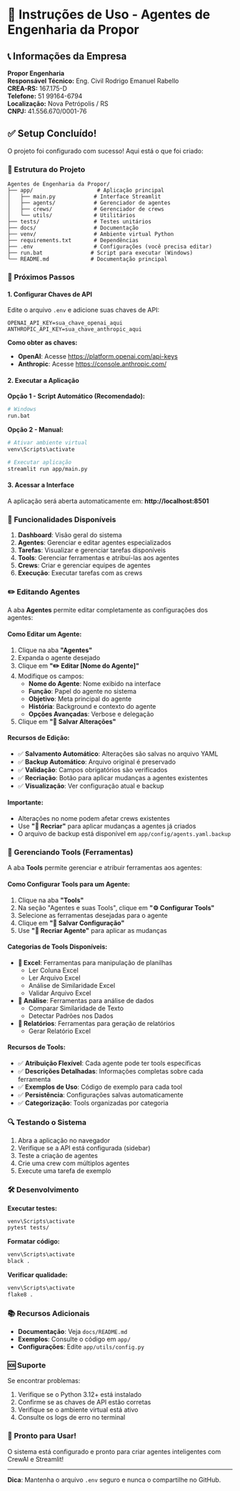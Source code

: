 # 🚀 Instruções de Uso - Agentes de Engenharia da Propor

## 📞 Informações da Empresa

**Propor Engenharia**  
**Responsável Técnico:** Eng. Civil Rodrigo Emanuel Rabello  
**CREA-RS:** 167.175-D  
**Telefone:** 51 99164-6794  
**Localização:** Nova Petrópolis / RS  
**CNPJ:** 41.556.670/0001-76

## ✅ Setup Concluído!

O projeto foi configurado com sucesso! Aqui está o que foi criado:

### 📁 Estrutura do Projeto
```
Agentes de Engenharia da Propor/
├── app/                    # Aplicação principal
│   ├── main.py            # Interface Streamlit
│   ├── agents/            # Gerenciador de agentes
│   ├── crews/             # Gerenciador de crews
│   └── utils/             # Utilitários
├── tests/                 # Testes unitários
├── docs/                  # Documentação
├── venv/                  # Ambiente virtual Python
├── requirements.txt       # Dependências
├── .env                   # Configurações (você precisa editar)
├── run.bat               # Script para executar (Windows)
└── README.md             # Documentação principal
```

### 🔧 Próximos Passos

#### 1. Configurar Chaves de API
Edite o arquivo `.env` e adicione suas chaves de API:

```env
OPENAI_API_KEY=sua_chave_openai_aqui
ANTHROPIC_API_KEY=sua_chave_anthropic_aqui
```

**Como obter as chaves:**
- **OpenAI**: Acesse https://platform.openai.com/api-keys
- **Anthropic**: Acesse https://console.anthropic.com/

#### 2. Executar a Aplicação

**Opção 1 - Script Automático (Recomendado):**
```bash
# Windows
run.bat
```

**Opção 2 - Manual:**
```bash
# Ativar ambiente virtual
venv\Scripts\activate

# Executar aplicação
streamlit run app/main.py
```

#### 3. Acessar a Interface
A aplicação será aberta automaticamente em: **http://localhost:8501**

### 🎯 Funcionalidades Disponíveis

1. **Dashboard**: Visão geral do sistema
2. **Agentes**: Gerenciar e editar agentes especializados
3. **Tarefas**: Visualizar e gerenciar tarefas disponíveis
4. **Tools**: Gerenciar ferramentas e atribuí-las aos agentes
5. **Crews**: Criar e gerenciar equipes de agentes
6. **Execução**: Executar tarefas com as crews

### ✏️ Editando Agentes

A aba **Agentes** permite editar completamente as configurações dos agentes:

#### Como Editar um Agente:
1. Clique na aba **"Agentes"**
2. Expanda o agente desejado
3. Clique em **"✏️ Editar [Nome do Agente]"**
4. Modifique os campos:
   - **Nome do Agente**: Nome exibido na interface
   - **Função**: Papel do agente no sistema
   - **Objetivo**: Meta principal do agente
   - **História**: Background e contexto do agente
   - **Opções Avançadas**: Verbose e delegação
5. Clique em **"💾 Salvar Alterações"**

#### Recursos de Edição:
- ✅ **Salvamento Automático**: Alterações são salvas no arquivo YAML
- ✅ **Backup Automático**: Arquivo original é preservado
- ✅ **Validação**: Campos obrigatórios são verificados
- ✅ **Recriação**: Botão para aplicar mudanças a agentes existentes
- ✅ **Visualização**: Ver configuração atual e backup

#### Importante:
- Alterações no nome podem afetar crews existentes
- Use **"🔄 Recriar"** para aplicar mudanças a agentes já criados
- O arquivo de backup está disponível em `app/config/agents.yaml.backup`

### 🔧 Gerenciando Tools (Ferramentas)

A aba **Tools** permite gerenciar e atribuir ferramentas aos agentes:

#### Como Configurar Tools para um Agente:
1. Clique na aba **"Tools"**
2. Na seção "Agentes e suas Tools", clique em **"⚙️ Configurar Tools"**
3. Selecione as ferramentas desejadas para o agente
4. Clique em **"💾 Salvar Configuração"**
5. Use **"🔄 Recriar Agente"** para aplicar as mudanças

#### Categorias de Tools Disponíveis:
- **📁 Excel**: Ferramentas para manipulação de planilhas
  - Ler Coluna Excel
  - Ler Arquivo Excel
  - Análise de Similaridade Excel
  - Validar Arquivo Excel
- **📁 Análise**: Ferramentas para análise de dados
  - Comparar Similaridade de Texto
  - Detectar Padrões nos Dados
- **📁 Relatórios**: Ferramentas para geração de relatórios
  - Gerar Relatório Excel

#### Recursos de Tools:
- ✅ **Atribuição Flexível**: Cada agente pode ter tools específicas
- ✅ **Descrições Detalhadas**: Informações completas sobre cada ferramenta
- ✅ **Exemplos de Uso**: Código de exemplo para cada tool
- ✅ **Persistência**: Configurações salvas automaticamente
- ✅ **Categorização**: Tools organizadas por categoria

### 🔍 Testando o Sistema

1. Abra a aplicação no navegador
2. Verifique se a API está configurada (sidebar)
3. Teste a criação de agentes
4. Crie uma crew com múltiplos agentes
5. Execute uma tarefa de exemplo

### 🛠️ Desenvolvimento

**Executar testes:**
```bash
venv\Scripts\activate
pytest tests/
```

**Formatar código:**
```bash
venv\Scripts\activate
black .
```

**Verificar qualidade:**
```bash
venv\Scripts\activate
flake8 .
```

### 📚 Recursos Adicionais

- **Documentação**: Veja `docs/README.md`
- **Exemplos**: Consulte o código em `app/`
- **Configurações**: Edite `app/utils/config.py`

### 🆘 Suporte

Se encontrar problemas:

1. Verifique se o Python 3.12+ está instalado
2. Confirme se as chaves de API estão corretas
3. Verifique se o ambiente virtual está ativo
4. Consulte os logs de erro no terminal

### 🎉 Pronto para Usar!

O sistema está configurado e pronto para criar agentes inteligentes com CrewAI e Streamlit!

---

**Dica**: Mantenha o arquivo `.env` seguro e nunca o compartilhe no GitHub. 
